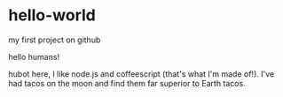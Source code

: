 # hello-world
my first project on github

hello humans!

hubot here, I like node.js and coffeescript (that's what I'm made of!).
I've had tacos on the moon and find them far superior to Earth tacos.

